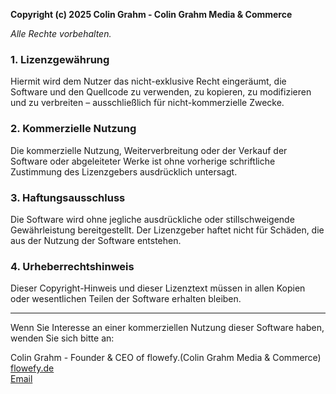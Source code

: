 **Copyright (c) 2025 Colin Grahm - Colin Grahm Media & Commerce**

*Alle Rechte vorbehalten.*

### 1. Lizenzgewährung

Hiermit wird dem Nutzer das nicht-exklusive Recht eingeräumt, die Software und den Quellcode zu verwenden, zu kopieren, zu modifizieren und zu verbreiten – ausschließlich für nicht-kommerzielle Zwecke.

### 2. Kommerzielle Nutzung

Die kommerzielle Nutzung, Weiterverbreitung oder der Verkauf der Software oder abgeleiteter Werke ist ohne vorherige schriftliche Zustimmung des Lizenzgebers ausdrücklich untersagt.

### 3. Haftungsausschluss

Die Software wird ohne jegliche ausdrückliche oder stillschweigende Gewährleistung bereitgestellt. Der Lizenzgeber haftet nicht für Schäden, die aus der Nutzung der Software entstehen.

### 4. Urheberrechtshinweis

Dieser Copyright-Hinweis und dieser Lizenztext müssen in allen Kopien oder wesentlichen Teilen der Software erhalten bleiben.

---

Wenn Sie Interesse an einer kommerziellen Nutzung dieser Software haben, wenden Sie sich bitte an:

Colin Grahm - Founder & CEO of flowefy.(Colin Grahm Media & Commerce)
[flowefy.de](https://www.flowefy.de)  
[Email](mailto:colingrahmmedia@gmail.com)
